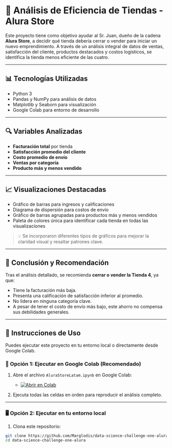 # 🏪 Análisis de Eficiencia de Tiendas - Alura Store

Este proyecto tiene como objetivo ayudar al Sr. Juan, dueño de la cadena **Alura Store**, a decidir qué tienda debería cerrar o vender para iniciar un nuevo emprendimiento. A través de un análisis integral de datos de ventas, satisfacción del cliente, productos destacados y costos logísticos, se identifica la tienda menos eficiente de las cuatro.

---

## 📊 Tecnologías Utilizadas

- Python 3
- Pandas y NumPy para análisis de datos
- Matplotlib y Seaborn para visualización
- Google Colab para entorno de desarrollo

---

## 🔍 Variables Analizadas

- **Facturación total** por tienda
- **Satisfacción promedio del cliente**
- **Costo promedio de envío**
- **Ventas por categoría**
- **Producto más y menos vendido**

---

## 📈 Visualizaciones Destacadas

- Gráfico de barras para ingresos y calificaciones
- Diagrama de dispersión para costos de envío
- Gráfico de barras agrupadas para productos más y menos vendidos
- Paleta de colores única para identificar cada tienda en todas las visualizaciones

> 💡 Se incorporaron diferentes tipos de gráficos para mejorar la claridad visual y resaltar patrones clave.

---

## 🧠 Conclusión y Recomendación

Tras el análisis detallado, se recomienda **cerrar o vender la Tienda 4**, ya que:

- Tiene la facturación más baja.
- Presenta una calificación de satisfacción inferior al promedio.
- No lidera en ninguna categoría clave.
- A pesar de tener el costo de envío más bajo, este ahorro no compensa sus debilidades generales.

---
## 📌 Instrucciones de Uso

Puedes ejecutar este proyecto en tu entorno local o directamente desde Google Colab.

### 🔗 Opción 1: Ejecutar en Google Colab (Recomendado)

1. Abre el archivo `AluraStoreLatam.ipynb` en Google Colab:
   - [![Abrir en Colab](https://colab.research.google.com/assets/colab-badge.svg)](https://colab.research.google.com/github/Marglodis/data-science-challenge-one-alura/blob/main/AluraStoreLatam.ipynb)

2. Ejecuta todas las celdas en orden para reproducir el análisis completo.

---

### 🖥️ Opción 2: Ejecutar en tu entorno local

1. Clona este repositorio:
```bash
git clone https://github.com/Marglodis/data-science-challenge-one-alura.git
cd data-science-challenge-one-alura
